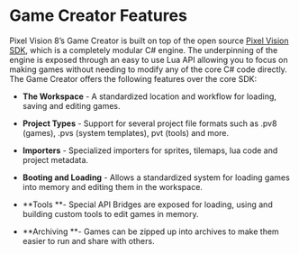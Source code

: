 # Game Creator Features

Pixel Vision 8’s Game Creator is built on top of the open source [Pixel Vision SDK](http://pixelvisionsdk.com), which is a completely modular C# engine. The underpinning of the engine is exposed through an easy to use Lua API allowing you to focus on making games without needing to modify any of the core C# code directly. The Game Creator offers the following features over the core SDK:

* **The Workspace** - A standardized location and workflow for loading, saving and editing games.

* **Project Types** - Support for several project file formats such as .pv8 (games), .pvs (system templates), pvt (tools) and more.

* **Importers** - Specialized importers for sprites, tilemaps, lua code and project metadata.

* **Booting and Loading** - Allows a standardized system for loading games into memory and editing them in the workspace.

* **Tools **- Special API Bridges are exposed for loading, using and building custom tools to edit games in memory.

* **Archiving **- Games can be zipped up into archives to make them easier to run and share with others.

